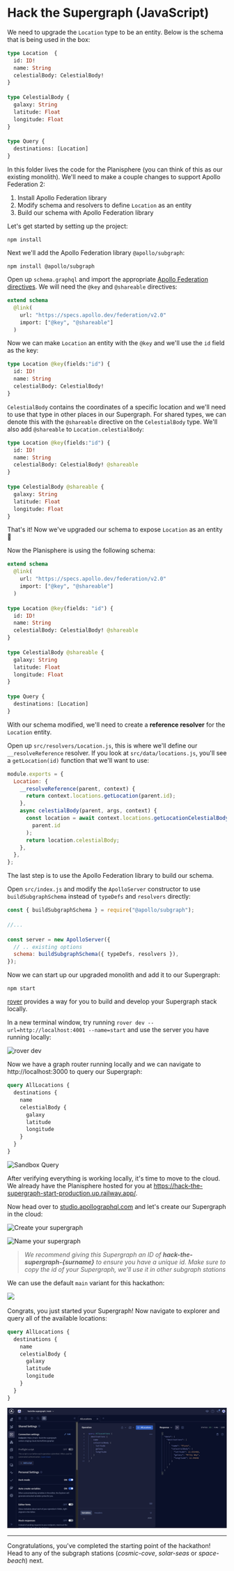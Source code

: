 # Hack the Supergraph (JavaScript)

We need to upgrade the `Location` type to be an entity. Below is the schema that is being used in the box:

```graphql
type Location  {
  id: ID!
  name: String
  celestialBody: CelestialBody!
}

type CelestialBody {
  galaxy: String
  latitude: Float
  longitude: Float
}

type Query {
  destinations: [Location]
}
```

In this folder lives the code for the Planisphere (you can think of this as our existing monolith). We'll need to make a couple changes to support Apollo Federation 2:

1. Install Apollo Federation library
2. Modify schema and resolvers to define `Location` as an entity
3. Build our schema with Apollo Federation library

Let's get started by setting up the project:

```shell
npm install
```

Next we'll add the Apollo Federation library `@apollo/subgraph`:

```shell
npm install @apollo/subgraph
```

Open up `schema.graphql` and import the appropriate [Apollo Federation directives]. We will need the `@key` and `@shareable` directives:

```graphql
extend schema
  @link(
    url: "https://specs.apollo.dev/federation/v2.0"
    import: ["@key", "@shareable"]
  )
```

Now we can make `Location` an entity with the `@key` and we'll use the `id` field as the key:

```graphql
type Location @key(fields:"id") {
  id: ID!
  name: String
  celestialBody: CelestialBody!
}
```

`CelestialBody` contains the coordinates of a specific location and we'll need to use that type in other places in our Supergraph. For shared types, we can denote this with the `@shareable` directive on the `CelestialBody` type. We'll also add `@shareable` to `Location.celestialBody`:

```graphql
type Location @key(fields:"id") {
  id: ID!
  name: String
  celestialBody: CelestialBody! @shareable
}

type CelestialBody @shareable {
  galaxy: String
  latitude: Float
  longitude: Float
}
```

That's it! Now we've upgraded our schema to expose `Location` as an entity 🎉

Now the Planisphere is using the following schema:

```graphql
extend schema
  @link(
    url: "https://specs.apollo.dev/federation/v2.0"
    import: ["@key", "@shareable"]
  )

type Location @key(fields: "id") {
  id: ID!
  name: String
  celestialBody: CelestialBody! @shareable
}

type CelestialBody @shareable {
  galaxy: String
  latitude: Float
  longitude: Float
}

type Query {
  destinations: [Location]
}
```

With our schema modified, we'll need to create a **reference resolver** for the `Location` entity.

Open up `src/resolvers/Location.js`, this is where we'll define our `__resolveReference` resolver. If you look at `src/data/locations.js`, you'll see a `getLocation(id)` function that we'll want to use:

```javascript
module.exports = {
  Location: {
    __resolveReference(parent, context) {
      return context.locations.getLocation(parent.id);
    },
    async celestialBody(parent, args, context) {
      const location = await context.locations.getLocationCelestialBody(
        parent.id
      );
      return location.celestialBody;
    },
  },
};
```

The last step is to use the Apollo Federation library to build our schema.

Open `src/index.js` and modify the `ApolloServer` constructor to use `buildSubgraphSchema` instead of `typeDefs` and `resolvers` directly:

```javascript
const { buildSubgraphSchema } = require("@apollo/subgraph");

//...

const server = new ApolloServer({
  // .. existing options
  schema: buildSubgraphSchema({ typeDefs, resolvers }),
});
```

Now we can start up our upgraded monolith and add it to our Supergraph:

```shell
npm start
```

[rover] provides a way for you to build and develop your Supergraph stack locally.

In a new terminal window, try running `rover dev --url=http://localhost:4001 --name=start` and use the server you have running locally:

![rover dev](../images/start-rover-dev.png)

Now we have a graph router running locally and we can navigate to http://localhost:3000 to query our Supergraph:

```graphql
query AllLocations {
  destinations {
    name
    celestialBody {
      galaxy
      latitude
      longitude
    }
  }
}
```

![Sandbox Query](../images/start-sandbox-query.png)

After verifying everything is working locally, it's time to move to the cloud. We already have the Planisphere hosted for you at https://hack-the-supergraph-start-production.up.railway.app/.

Now head over to [studio.apollographql.com](https://studio.apollographql.com) and let's create our Supergraph in the cloud:

![Create your supergraph](../images/create-supergraph.png)

![Name your supergraph](../images/name-new-supergraph.png)

>*We recommend giving this Supergraph an ID of **hack-the-supergraph-{surname}** to ensure you have a unique id. Make sure to copy the id of your Supergraph, we'll use it in other subgraph stations*

We can use the default `main` variant for this hackathon:

![](../images/supergraph-variant.png)

Congrats, you just started your Supergraph! Now navigate to explorer and query all of the available locations:

```graphql
query AllLocations {
  destinations {
    name
    celestialBody {
      galaxy
      latitude
      longitude
    }
  }
}
```

![](../../images/start-explorer-query.png)

---

Congratulations, you've completed the starting point of the hackathon! Head to any of the subgraph stations (*cosmic-cove*, *solar-seas* or *space-beach*) next.

[entity]: https://www.apollographql.com/docs/federation/entities
[Apollo Federation directives]: https://www.apollographql.com/docs/federation/federated-types/federated-directives
[rover]: https://www.apollographql.com/docs/rover/
